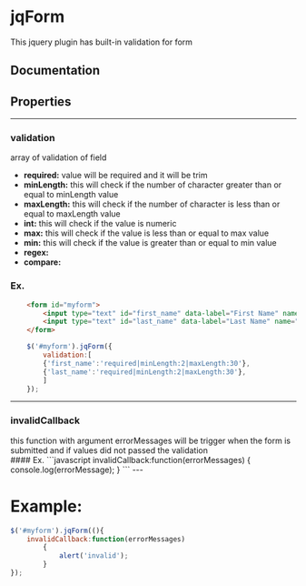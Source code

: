 # jqForm
This jquery plugin has built-in validation for form

## Documentation
## Properties
---
### validation
<div>array of validation of field</div>

* **required:** value will be required and it will be trim
* **minLength:** this will check if the number of character greater than or equal to minLength value 
* **maxLength:** this will check if the number of character is less than or equal to maxLength value
* **int:** this will check if the value is numeric
* **max:** this will check if the value is less than or equal to max value
* **min:** this will check if the value is greater than or equal to min value
* **regex:**
* **compare:**  


### Ex.
```html
	<form id="myform">
		<input type="text" id="first_name" data-label="First Name" name="firstname" />
		<input type="text" id="last_name" data-label="Last Name" name="lastname" />
	</form>
```
```javascript
	$('#myform').jqForm({
		validation:[
		{'first_name':'required|minLength:2|maxLength:30'},
		{'last_name':'required|minLength:2|maxLength:30'},
		]
	});
```
---

### invalidCallback 
<div>this function with argument errorMessages will be trigger when the form is submitted and if values did not passed the validation</div>
#### Ex.
```javascript
	invalidCallback:function(errorMessages) {
		console.log(errorMessage);
	}
```
---

### 



# Example:
```javascript
$('#myform').jqForm((){
	invalidCallback:function(errorMessages)
		{
			alert('invalid');
		}
});
```
